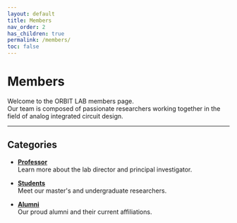 ```yaml
---
layout: default
title: Members
nav_order: 2
has_children: true
permalink: /members/
toc: false
---
```


# Members

Welcome to the ORBIT LAB members page.  
Our team is composed of passionate researchers working together in the field of analog integrated circuit design.

---

## Categories

- **[Professor](../members/professor)**  
  Learn more about the lab director and principal investigator.

- **[Students](../members/students)**  
  Meet our master's and undergraduate researchers.

- **[Alumni](../members/alumni)**  
  Our proud alumni and their current affiliations.
